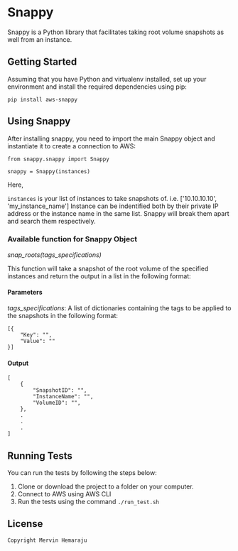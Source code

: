 # Snappy

Snappy is a Python library that facilitates taking root volume snapshots as well from an instance.

## Getting Started

Assuming that you have Python and virtualenv installed, set up your environment and install the required dependencies using pip:

```
pip install aws-snappy
```

## Using Snappy

After installing snappy, you need to import the main Snappy object and instantiate it to create a connection to AWS:

```
from snappy.snappy import Snappy

snappy = Snappy(instances)
```

Here,

`instances` is your list of instances to take snapshots of. i.e. ['10.10.10.10', 'my_instance_name']
Instance can be indentified both by their private IP address or the instance name in the same list.
Snappy will break them apart and search them respectively.

### Available function for Snappy Object

*snap_roots(tags_specifications)*

This function will take a snapshot of the root volume of the specified instances and return the output in a list in the following format:

#### Parameters

*tags_specifications*: A list of dictionaries containing the tags to be applied to the snapshots in the following format:

```
[{
    "Key": "",
    "Value": ""
}]
```


#### Output
```
[
    {
        "SnapshotID": "",
        "InstanceName": "",
        "VolumeID": "",
    },
    .
    .
    .
]
```


## Running Tests
You can run the tests by following the steps below:

1. Clone or download the project to a folder on your computer.
2. Connect to AWS using AWS CLI
3. Run the tests using the command `./run_test.sh`

## License
```
Copyright Mervin Hemaraju
```